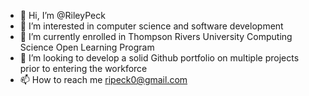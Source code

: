 - 👋 Hi, I’m @RileyPeck
- 👀 I’m interested in computer science and software development 
- 🌱 I’m currently enrolled in Thompson Rivers University Computing Science Open Learning Program
- 💞️ I’m looking to develop a solid Github portfolio on multiple projects prior to entering the workforce 
- 📫 How to reach me ripeck0@gmail.com

<!---
RileyPeck/RileyPeck is a ✨ special ✨ repository because its `README.md` (this file) appears on your GitHub profile.
You can click the Preview link to take a look at your changes.
--->
